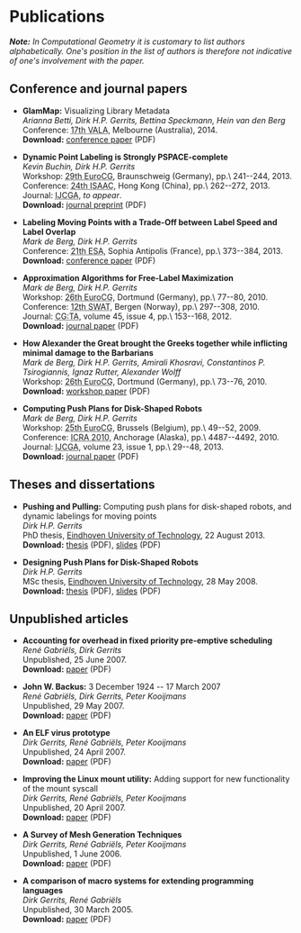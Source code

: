 # Publications

<span class="note">***Note:** In Computational Geometry it is
customary to list authors alphabetically. One's position in the list
of authors is therefore not indicative of one's involvement with the
paper.*</span>

## Conference and journal papers

- **GlamMap:** Visualizing Library Metadata\
  *Arianna Betti, Dirk H.P. Gerrits, Bettina Speckmann, Hein van den Berg*\
  <span class="conference">Conference</span>:
    <abbr title="17th VALA Biennial Conference (VALA 2014)">17th VALA</abbr>,
    Melbourne (Australia), 2014.\
  **Download:**
  [conference paper](/publications/bgsb-gvlm-vala2014.pdf
  "GlamMap: Visualizing Library Metadata (conference paper)")
  (PDF)

- **Dynamic Point Labeling is Strongly PSPACE-complete**\
  *Kevin Buchin, Dirk H.P. Gerrits*\
  <span class="workshop">Workshop</span>:
    <abbr title="29th European Workshop on Computational Geometry (EuroCG 2013)">29th EuroCG</abbr>,
    Braunschweig (Germany), pp.\ 241--244, 2013.\
  <span class="conference">Conference</span>:
    <abbr title="24th International Symposium on Algorithms and Computation (ISAAC 2013)">24th ISAAC</abbr>,
    Hong Kong (China), pp.\ 262--272, 2013.\
  <span class="journal">Journal</span>:
    <abbr title="International Journal of Computational Geometry & Applications (IJCGA)">IJCGA</abbr>,
    *to appear*.\
  **Download:**
  [journal preprint](/publications/bg-dplsp-ijcga.pdf
  "Dynamic Point Labeling is Strongly PSPACE-complete (journal preprint)")
  (PDF)

- **Labeling Moving Points with a Trade-Off between Label Speed and Label Overlap**\
  *Mark de Berg, Dirk H.P. Gerrits*\
  <span class="conference">Conference</span>:
    <abbr title="21st European Symposium on Algorithms (ESA 2013)">21th ESA</abbr>,
    Sophia Antipolis (France), pp.\ 373--384, 2013.\
  **Download:**
  [conference paper](/publications/bg-lmptl-esa2013.pdf
  "Labeling Moving Points with a Trade-Off between Label Speed and Label Overlap (conference paper)")
  (PDF)
  
- **Approximation Algorithms for Free-Label Maximization**\
  *Mark de Berg, Dirk H.P. Gerrits*\
  <span class="workshop">Workshop</span>:
    <abbr title="26th European Workshop on Computational Geometry (EuroCG 2010)">26th EuroCG</abbr>,
    Dortmund (Germany), pp.\ 77--80, 2010.\
  <span class="conference">Conference</span>:
    <abbr title="12th Scandinavian Symposium and Workshops on Algorithm Theory (SWAT 2010)">12th SWAT</abbr>,
    Bergen (Norway), pp.\ 297--308, 2010.\
  <span class="journal">Journal</span>:
    <abbr title="Computational Geometry: Theory and Application (CG:TA)">CG:TA</abbr>,
    volume 45, issue 4, pp.\ 153--168, 2012.\
  **Download:**
  [journal paper](/publications/bg-aaflm-cgta2011.pdf
  "Approximation Algorithms for Free-Label Maximization (journal paper)")
  (PDF)

- **How Alexander the Great brought the Greeks together while
  inflicting minimal damage to the Barbarians**\
  *Mark de Berg, Dirk H.P. Gerrits, Amirali Khosravi, Constantinos P.
    Tsirogiannis, Ignaz Rutter, Alexander Wolff*\
  <span class="workshop">Workshop</span>:
    <abbr title="26th European Workshop on Computational Geometry (EuroCG 2010)">26th EuroCG</abbr>,
    Dortmund (Germany), pp.\ 73--76, 2010.\
  **Download:**
  [workshop paper](/publications/bgkrtw-agbgt-eurocg2010.pdf
  "How Alexander the Great brought the Greeks together while inflicting minimal damage to the Barbarians (workshop paper)")
  (PDF)

- **Computing Push Plans for Disk-Shaped Robots**\
  *Mark de Berg, Dirk H.P. Gerrits*\
  <span class="workshop">Workshop</span>:
    <abbr title="25th European Workshop on Computational Geometry (EuroCG 2009)">25th EuroCG</abbr>,
    Brussels (Belgium), pp.\ 49--52, 2009.\
  <span class="conference">Conference</span>:
    <abbr title="2010 IEEE International Conference on Robotics and Automation (ICRA 2010)">ICRA 2010</abbr>,
    Anchorage (Alaska), pp.\ 4487--4492, 2010.\
  <span class="journal">Journal</span>:
    <abbr title="International Journal of Computational Geometry & Applications (IJCGA)">IJCGA</abbr>,
    volume 23, issue 1, pp.\ 29--48, 2013.\
  **Download:**
  [journal paper](/publications/bg-cppdr-ijcga2013.pdf
  "Computing Push Plans for Disk-Shaped Robots (journal paper)")
  (PDF)

## Theses and dissertations

- **Pushing and Pulling:** Computing push plans for disk-shaped
      robots, and dynamic labelings for moving points\
  *Dirk H.P. Gerrits*\
  <span class="phd-thesis">PhD thesis</span>, [Eindhoven University of Technology](http://w3.tue.nl/),
  22 August 2013.\
  **Download:**
  [thesis](/publications/pushing-and-pulling.pdf "Pushing and Pulling (thesis)") (PDF),
  [slides](/publications/pushing-and-pulling-slides.pdf "Pushing and Pulling (slides)") (PDF)

- **Designing Push Plans for Disk-Shaped Robots**\
  *Dirk H.P. Gerrits*\
  <span class="msc-thesis">MSc thesis</span>, [Eindhoven University of Technology](http://w3.tue.nl/),
  28 May 2008.\
   **Download:**
  [thesis](/publications/push-plans.pdf "Designing Push Plans for Disk-Shaped Robots (thesis)")
  (PDF),
  [slides](/publications/push-plans-slides.pdf "Designing Push Plans for Disk-Shaped Robots (slides)")
  (PDF)

## Unpublished articles

- **Accounting for overhead in fixed priority pre-emptive scheduling**\
  *René Gabriëls, Dirk Gerrits*\
  <span class="unpublished">Unpublished</span>, 25 June 2007.\
  **Download:**
  [paper](/publications/2in20-assignment.pdf "Accounting for overhead in fixed priority pre-emptive scheduling")
  (PDF)

- **John W. Backus:** 3 December 1924 -- 17 March 2007\
  *René Gabriëls, Dirk Gerrits, Peter Kooijmans*\
  <span class="unpublished">Unpublished</span>, 29 May 2007.\
  **Download:**
  [paper](/publications/john-backus.pdf "John W. Backus: 3 December 1924 -- 17 March 2007")
  (PDF)

- **An ELF virus prototype**\
  *Dirk Gerrits, René Gabriëls, Peter Kooijmans*\
  <span class="unpublished">Unpublished</span>, 24 April 2007.\
  **Download:**
  [paper](/publications/elf-virus.pdf "An ELF virus prototype")
  (PDF)

- **Improving the Linux mount utility:** Adding support for new
    functionality of the mount syscall\
  *Dirk Gerrits, René Gabriëls, Peter Kooijmans*\
  <span class="unpublished">Unpublished</span>, 20 April 2007.\
  **Download:**
  [paper](/publications/mount.pdf "Improving the Linux mount utility: Adding support for new functionality of the mount syscall")
  (PDF)

- **A Survey of Mesh Generation Techniques**\
  *Dirk Gerrits, René Gabriëls, Peter Kooijmans*\
  <span class="unpublished">Unpublished</span>, 1 June 2006.\
  **Download:**
  [paper](/publications/mesh-generation-survey.pdf "A Survey of Mesh Generation Techniques")
  (PDF)

- **A comparison of macro systems for extending programming
    languages**\
  *Dirk Gerrits, René Gabriëls*\
  <span class="unpublished">Unpublished</span>, 30 March 2005.\
  **Download:**
  [paper](/publications/avp-essay.pdf "A comparison of macro systems for extending programming languages")
  (PDF)
